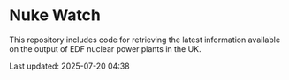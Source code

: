 # Nuke Watch

This repository includes code for retrieving the latest information available on the output of EDF nuclear power plants in the UK.

Last updated: 2025-07-20 04:38
